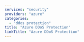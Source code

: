 ```yaml
---
services: "security"
providers: "azure"
categories:
  - "ddos protection"
title: "Azure DDoS Protection"
linkTitle: "Azure DDoS Protection"
---
```

